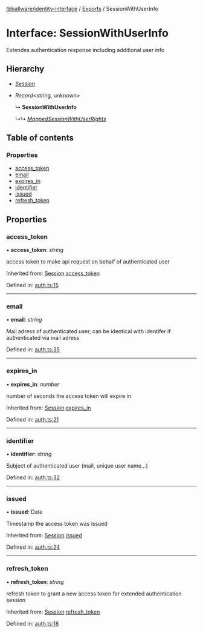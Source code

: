 [@ballware/identity-interface](../README.md) / [Exports](../modules.md) / SessionWithUserInfo

# Interface: SessionWithUserInfo

Extendes authentication response including additional user info

## Hierarchy

* [*Session*](session.md)

* *Record*<string, unknown\>

  ↳ **SessionWithUserInfo**

  ↳↳ [*MappedSessionWithUserRights*](mappedsessionwithuserrights.md)

## Table of contents

### Properties

- [access\_token](sessionwithuserinfo.md#access_token)
- [email](sessionwithuserinfo.md#email)
- [expires\_in](sessionwithuserinfo.md#expires_in)
- [identifier](sessionwithuserinfo.md#identifier)
- [issued](sessionwithuserinfo.md#issued)
- [refresh\_token](sessionwithuserinfo.md#refresh_token)

## Properties

### access\_token

• **access\_token**: *string*

access token to make api request on behalf of authenticated user

Inherited from: [Session](session.md).[access_token](session.md#access_token)

Defined in: [auth.ts:15](https://github.com/ballware/ballware-client/blob/e25f4ba/packages/identity-interface/src/auth.ts#L15)

___

### email

• **email**: *string*

Mail adress of authenticated user, can be identical with identifer if authenticated via mail adress

Defined in: [auth.ts:35](https://github.com/ballware/ballware-client/blob/e25f4ba/packages/identity-interface/src/auth.ts#L35)

___

### expires\_in

• **expires\_in**: *number*

number of seconds the access token will expire in

Inherited from: [Session](session.md).[expires_in](session.md#expires_in)

Defined in: [auth.ts:21](https://github.com/ballware/ballware-client/blob/e25f4ba/packages/identity-interface/src/auth.ts#L21)

___

### identifier

• **identifier**: *string*

Subject of authenticated user (mail, unique user name...)

Defined in: [auth.ts:32](https://github.com/ballware/ballware-client/blob/e25f4ba/packages/identity-interface/src/auth.ts#L32)

___

### issued

• **issued**: Date

Timestamp the access token was issued

Inherited from: [Session](session.md).[issued](session.md#issued)

Defined in: [auth.ts:24](https://github.com/ballware/ballware-client/blob/e25f4ba/packages/identity-interface/src/auth.ts#L24)

___

### refresh\_token

• **refresh\_token**: *string*

refresh token to grant a new access token for extended authentication session

Inherited from: [Session](session.md).[refresh_token](session.md#refresh_token)

Defined in: [auth.ts:18](https://github.com/ballware/ballware-client/blob/e25f4ba/packages/identity-interface/src/auth.ts#L18)
